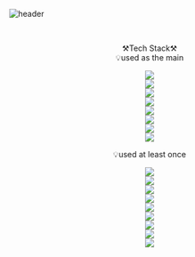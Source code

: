 
![header](https://capsule-render.vercel.app/api?type=transparent&color=0:4776E6,100:8E54E9&idx=24&height=50&section=header&text=Welcome%20to%20Minjee's%20Github%20👋&fontAlign=53&fontColor=7a7878&fontSize=27&textBg=false&fontAlignY=60&rotate=0&stroke=7a7878&animation=twinkling)


<br>
<p align="center">
    ⚒️Tech Stack⚒️<br>
    💡used as the main
</p>

<p align="center" display="inline-block">
    <img src="https://img.shields.io/badge/Python-3776AB?style=for-the-badge&logo=Python&logoColor=white"> <br>
    <img src="https://img.shields.io/badge/tensorflow-FF6F00?style=for-the-badge&logo=tensorflow&logoColor=white"> <br>
    <img src="https://img.shields.io/badge/mysql-4479A1?style=for-the-badge&logo=mysql&logoColor=white"> <br>
    <img src="https://img.shields.io/badge/postgresql-4169E1?style=for-the-badge&logo=postgresql&logoColor=white"> <br>
    <img src="https://img.shields.io/badge/pytorch-EE4C2C?style=for-the-badge&logo=pytorch&logoColor=white"> <br>
    <img src="https://img.shields.io/badge/heroku-430098?style=for-the-badge&logo=heroku&logoColor=white"> <br>
    <img src="https://img.shields.io/badge/grafana-F46800?style=for-the-badge&logo=grafana&logoColor=white"> <br>
    <img src="https://img.shields.io/badge/github-181717?style=for-the-badge&logo=github&logoColor=white"> <br>
</p>
<p align="center">
    💡used at least once
</p>

<p align="center" display="inline-block">
<img src="https://img.shields.io/badge/JAVA-007396?style=for-the-badge&logo=java&logoColor=white"> <br>
    <img src="https://img.shields.io/badge/Spring-6DB33F?style=for-the-badge&logo=Spring&logoColor=white"><br>
  <img src="https://img.shields.io/badge/javascript-F7DF1E?style=for-the-badge&logo=javascript&logoColor=black"><br>
   <img src="https://img.shields.io/badge/oracle-F80000?style=for-the-badge&logo=oracle&logoColor=black"><br>
  <img src="https://img.shields.io/badge/css-1572B6?style=for-the-badge&logo=css3&logoColor=white"><br>
  <img src="https://img.shields.io/badge/html-E34F26?style=for-the-badge&logo=html5&logoColor=white"><br>
  <img src="https://img.shields.io/badge/AWS-232F3E?style=for-the-badge&logo=Amazon AWS&logoColor=white"><br>
  <img src="https://img.shields.io/badge/Linux-FCC624?style=for-the-badge&logo=Linux&logoColor=white"><br>
  <img src="https://img.shields.io/badge/SpringBoot-6DB33F?style=for-the-badge&logo=SpringBoot&logoColor=white"><br>
</p>


<!--
**jmj3047/jmj3047** is a ✨ _special_ ✨ repository because its `README.md` (this file) appears on your GitHub profile.

Here are some ideas to get you started:

- 🔭 I’m currently working on ...
- 🌱 I’m currently learning ...
- 👯 I’m looking to collaborate on ...
- 🤔 I’m looking for help with ...
- 💬 Ask me about ...
- 📫 How to reach me: ...
- 😄 Pronouns: ...
- ⚡ Fun fact: ...
-->

